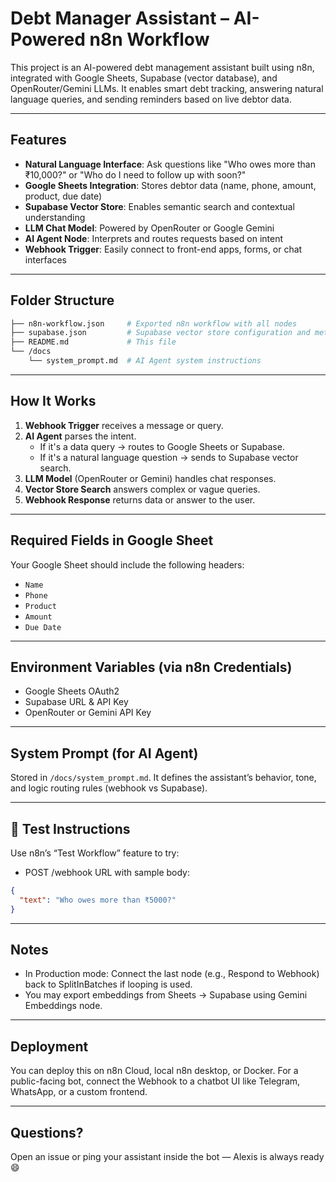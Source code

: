 #  Debt Manager Assistant – AI-Powered n8n Workflow

This project is an AI-powered debt management assistant built using n8n, integrated with Google Sheets, Supabase (vector database), and OpenRouter/Gemini LLMs. It enables smart debt tracking, answering natural language queries, and sending reminders based on live debtor data.

---

## Features

- **Natural Language Interface**: Ask questions like "Who owes more than ₹10,000?" or "Who do I need to follow up with soon?"
- **Google Sheets Integration**: Stores debtor data (name, phone, amount, product, due date)
- **Supabase Vector Store**: Enables semantic search and contextual understanding
- **LLM Chat Model**: Powered by OpenRouter or Google Gemini
- **AI Agent Node**: Interprets and routes requests based on intent
- **Webhook Trigger**: Easily connect to front-end apps, forms, or chat interfaces

---

## Folder Structure

```bash
├── n8n-workflow.json     # Exported n8n workflow with all nodes
├── supabase.json         # Supabase vector store configuration and metadata
├── README.md             # This file
└── /docs
    └── system_prompt.md  # AI Agent system instructions
```

---

##  How It Works

1. **Webhook Trigger** receives a message or query.
2. **AI Agent** parses the intent.
   - If it's a data query → routes to Google Sheets or Supabase.
   - If it's a natural language question → sends to Supabase vector search.
3. **LLM Model** (OpenRouter or Gemini) handles chat responses.
4. **Vector Store Search** answers complex or vague queries.
5. **Webhook Response** returns data or answer to the user.

---

##  Required Fields in Google Sheet

Your Google Sheet should include the following headers:

- `Name`
- `Phone`
- `Product`
- `Amount`
- `Due Date`

---

##  Environment Variables (via n8n Credentials)

- Google Sheets OAuth2
- Supabase URL & API Key
- OpenRouter or Gemini API Key

---

## System Prompt (for AI Agent)

Stored in `/docs/system_prompt.md`. It defines the assistant’s behavior, tone, and logic routing rules (webhook vs Supabase).

---

## 🧪 Test Instructions

Use n8n’s “Test Workflow” feature to try:

- POST /webhook URL with sample body:
```json
{
  "text": "Who owes more than ₹5000?"
}
```

---

##  Notes

- In Production mode: Connect the last node (e.g., Respond to Webhook) back to SplitInBatches if looping is used.
- You may export embeddings from Sheets → Supabase using Gemini Embeddings node.

---

##  Deployment

You can deploy this on n8n Cloud, local n8n desktop, or Docker. For a public-facing bot, connect the Webhook to a chatbot UI like Telegram, WhatsApp, or a custom frontend.

---

##  Questions?

Open an issue or ping your assistant inside the bot — Alexis is always ready 😄

